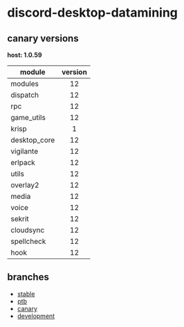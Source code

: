 # discord-desktop-datamining

## canary versions

**host: 1.0.59**

| module | version |
| ------ | :-----: |
| modules | 12 |
| dispatch | 12 |
| rpc | 12 |
| game_utils | 12 |
| krisp | 1 |
| desktop_core | 12 |
| vigilante | 12 |
| erlpack | 12 |
| utils | 12 |
| overlay2 | 12 |
| media | 12 |
| voice | 12 |
| sekrit | 12 |
| cloudsync | 12 |
| spellcheck | 12 |
| hook | 12 |

## branches

- [stable](https://github.com/OpenAsar/discord-desktop-datamining/tree/stable)
- [ptb](https://github.com/OpenAsar/discord-desktop-datamining/tree/ptb)
- [canary](https://github.com/OpenAsar/discord-desktop-datamining/tree/canary)
- [development](https://github.com/OpenAsar/discord-desktop-datamining/tree/development)